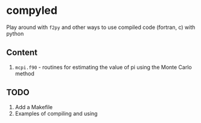 # compyled
Play around with `f2py` and other ways to use compiled code (fortran, c) with python

## Content

1. `mcpi.f90` - routines for estimating the value of pi using the Monte Carlo method

## TODO

1. Add a Makefile
2. Examples of compiling and using
